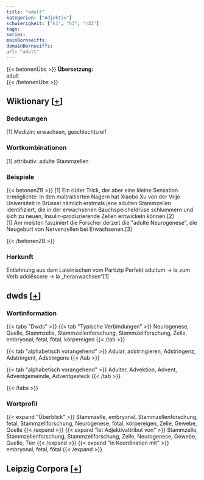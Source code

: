 ```yaml
---
title: "adult"
kategorien: ["Adjektiv"]
schwierigkeit: ["k1", "h3", "r22"]
tags:
series:
mainDornseiffs:
domainDornseiffs:
url: "adult"
---
```


{{< betonenÜbs >}}
**Übersetzung:**  
adult  
{{< /betonenÜbs >}}

## Wiktionary [[+](https://de.wiktionary.org/wiki/adult)]

### Bedeutungen
[1] Medizin: erwachsen, geschlechtsreif  

### Wortkombinationen
[1] attributiv: adulte Stammzellen  

### Beispiele
{{< betonenZB >}}
[1] Ein rüder Trick, der aber eine kleine Sensation ermöglichte: In den maltraitierten Nagern hat Xiaobo Xu von der Vrije Universiteit in Brüssel nämlich erstmals jene adulten Stammzellen identifiziert, die in der erwachsenen Bauchspeicheldrüse schlummern und sich zu neuen, Insulin-produzierende Zellen entwickeln können.[2]  
[1] Am meisten fasziniert die Forscher derzeit die "adulte Neurogenese", die Neugeburt von Nervenzellen bei Erwachsenen.[3]  

{{< /betonenZB >}}
### Herkunft
Entlehnung aus dem Lateinischen vom Partizip Perfekt adultum → la zum Verb adolēscere → la „heranwachsen“[1]  



## dwds [[+](https://www.dwds.de/wb/adult)]

### Wortinformation
{{< tabs "Dwds" >}}
{{< tab "Typische Verbindungen" >}}
Neurogenese, Quelle, Stammzelle, Stammzellenforschung, Stammzellforschung, Zelle, embryonal, fetal, fötal, körpereigen
{{< /tab >}}

{{< tab "alphabetisch vorangehend" >}}
Adular, adstringieren, Adstringenz, Adstringent, Adstringens
{{< /tab >}}

{{< tab "alphabetisch vorangehend" >}}
Adulter, Advektion, Advent, Adventgemeinde, Adventgesteck
{{< /tab >}}

{{< /tabs >}}

### Wortprofil
{{< expand "Überblick" >}} Stammzelle, embryonal, Stammzellenforschung, fetal, Stammzellforschung, Neurogenese, fötal, körpereigen, Zelle, Gewebe, Quelle {{< /expand >}}
{{< expand "ist Adjektivattribut von" >}} Stammzelle, Stammzellenforschung, Stammzellforschung, Zelle, Neurogenese, Gewebe, Quelle, Tier {{< /expand >}}
{{< expand "in Koordination mit" >}} embryonal, fetal, fötal {{< /expand >}}

## Leipzig Corpora [[+](https://corpora.uni-leipzig.de/en/res?word=adult&corpusId=deu_newscrawl-public_2018)]

